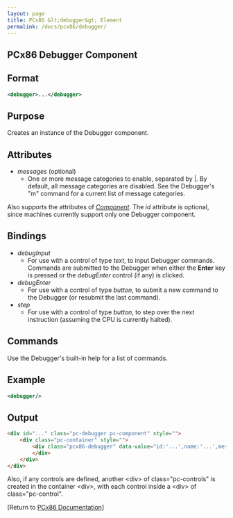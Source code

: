 ```yaml
---
layout: page
title: PCx86 &lt;debugger&gt; Element
permalink: /docs/pcx86/debugger/
---
```


PCx86 Debugger Component
------------------------

Format
------

```xml
<debugger>...</debugger>
```

Purpose
-------

Creates an instance of the Debugger component.

Attributes
----------

* *messages* (optional)
	* One or more message categories to enable, separated by |. By default, all message categories are disabled.
	See the Debugger's "m" command for a current list of message categories.

Also supports the attributes of *[Component](../component/)*. The *id* attribute is optional, since machines
currently support only one Debugger component.

Bindings
--------

* *debugInput*
	* For use with a control of type *text*, to input Debugger commands.  Commands are submitted to the Debugger
	when either the **Enter** key is pressed or the *debugEnter* control (if any) is clicked.
* *debugEnter*
	* For use with a control of type *button*, to submit a new command to the Debugger (or resubmit the last command).
* *step*
	* For use with a control of type *button*, to step over the next instruction (assuming the CPU is currently halted).

Commands
--------

Use the Debugger's built-in help for a list of commands.

Example
-------

```xml
<debugger/>
```

Output
------

```html
<div id="..." class="pc-debugger pc-component" style="">
    <div class="pc-container" style="">
        <div class="pcx86-debugger" data-value="id:'...',name:'...',messages:'...'">
        </div>
    </div>
</div>
```

Also, if any controls are defined, another &lt;div&gt; of class="pc-controls" is created in the container &lt;div&gt;,
with each control inside a &lt;div&gt; of class="pc-control".

[Return to [PCx86 Documentation](..)]
